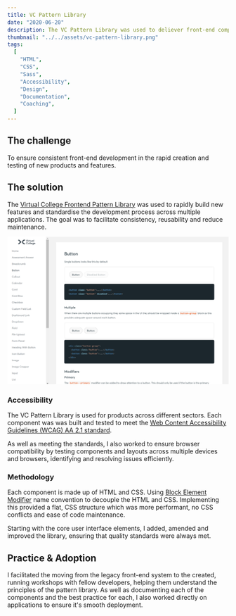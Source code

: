```yaml
---
title: VC Pattern Library
date: "2020-06-20"
description: The VC Pattern Library was used to deliever front-end components across multiple products and services for different sectors and audiences.
thumbnail: "../../assets/vc-pattern-library.png"
tags:
  [
    "HTML",
    "CSS",
    "Sass",
    "Accessibility",
    "Design",
    "Documentation",
    "Coaching",
  ]
---
```


## The challenge

To ensure consistent front-end development in the rapid creation and testing of new products and features.

## The solution

The [Virtual College Frontend Pattern Library](https://virtualcollege.github.io/vc-app-patterns/#/) was used to rapidly build new features and standardise the development process across multiple applications. The goal was to facilitate consistency, reusability and reduce maintenance.

![Pattern Library](./pattern-library.png)

### Accessibility

The VC Pattern Library is used for products across different sectors. Each component was was built and tested to meet the [Web Content Accessibility Guidelines (WCAG) AA 2.1 standard](https://www.w3.org/WAI/standards-guidelines/wcag/).

As well as meeting the standards, I also worked to ensure browser compatibility by testing components and layouts across multiple devices and browsers, identifying and resolving issues efficiently.

### Methodology

Each component is made up of HTML and CSS. Using [Block Element Modifier](http://getbem.com/) name convention to decouple the HTML and CSS. Implementing this provided a flat, CSS structure which was more performant, no CSS conflicts and ease of code maintenance.

Starting with the core user interface elements, I added, amended and improved the library, ensuring that quality standards were always met.

## Practice & Adoption

I facilitated the moving from the legacy front-end system to the created, running workshops with fellow developers, helping them understand the principles of the pattern library. As well as documenting each of the components and the best practice for each, I also worked directly on applications to ensure it's smooth deployment.

